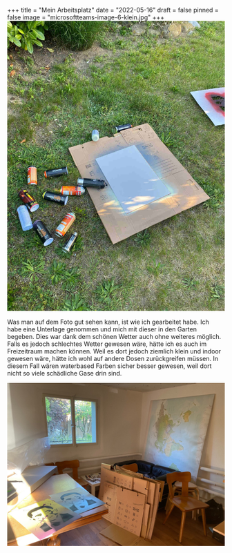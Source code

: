 +++
title = "Mein Arbeitsplatz"
date = "2022-05-16"
draft = false
pinned = false
image = "microsoftteams-image-6-klein.jpg"
+++
![Mein Arbeitsplatz](microsoftteams-image-6-klein.jpg)

Was man auf dem Foto gut sehen kann, ist wie ich gearbeitet habe. Ich habe eine Unterlage genommen und mich mit dieser in den Garten begeben. Dies war dank dem schönen Wetter auch ohne weiteres möglich. Falls es jedoch schlechtes Wetter gewesen wäre, hätte ich es auch im Freizeitraum machen können. Weil es dort jedoch ziemlich klein und indoor gewesen wäre, hätte ich wohl auf andere Dosen zurückgreifen müssen. In diesem Fall wären waterbased Farben sicher besser gewesen, weil dort nicht so viele schädliche Gase drin sind.

![Freizeitraum](microsoftteams-image.jpg "Hier sieht man den im Text erwähnten Freizeitraum.")
